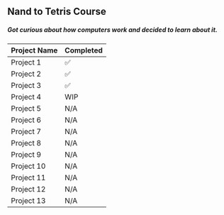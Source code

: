 ## Nand to Tetris Course

##### Got curious about how computers work and decided to learn about it.

| Project Name | Completed |
|-----------|-----------|
| Project 1 | ✅        |
| Project 2 | ✅        |
| Project 3 | ✅        |
| Project 4 | WIP        |
| Project 5 | N/A        |
| Project 6 | N/A        |
| Project 7 | N/A        |
| Project 8 | N/A        |
| Project 9 | N/A        |
| Project 10 | N/A       |
| Project 11 | N/A       |
| Project 12 | N/A       |
| Project 13 | N/A       |
